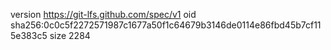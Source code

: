 version https://git-lfs.github.com/spec/v1
oid sha256:0c0c5f2272571987c1677a50f1c64679b3146de0114e86fbd45b7cf115e383c5
size 2284

